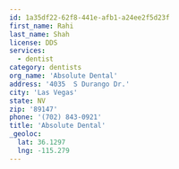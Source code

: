```yaml
---
id: 1a35df22-62f8-441e-afb1-a24ee2f5d23f
first_name: Rahi
last_name: Shah
license: DDS
services:
  - dentist
category: dentists
org_name: 'Absolute Dental'
address: '4035  S Durango Dr.'
city: 'Las Vegas'
state: NV
zip: '89147'
phone: '(702) 843-0921'
title: 'Absolute Dental'
_geoloc:
  lat: 36.1297
  lng: -115.279
---
```

